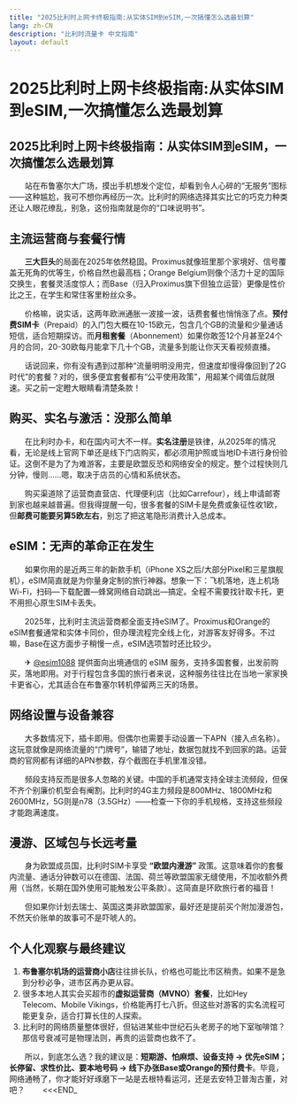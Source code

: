 ```yaml
---
title: "2025比利时上网卡终极指南:从实体SIM到eSIM,一次搞懂怎么选最划算"
lang: zh-CN
description: "比利时流量卡 中文指南"
layout: default
---
```

# 2025比利时上网卡终极指南:从实体SIM到eSIM,一次搞懂怎么选最划算

## 2025比利时上网卡终极指南：从实体SIM到eSIM，一次搞懂怎么选最划算

　　站在布鲁塞尔大广场，摸出手机想发个定位，却看到令人心碎的“无服务”图标——这种尴尬，我可不想你再经历一次。比利时的网络选择其实比它的巧克力种类还让人眼花缭乱，别急，这份指南就是你的“口味说明书”。

## 主流运营商与套餐行情

　　**三大巨头**的局面在2025年依然稳固。Proximus就像班里那个家境好、信号覆盖无死角的优等生，价格自然也最高档；Orange Belgium则像个活力十足的国际交换生，套餐灵活度惊人；而Base（归入Proximus旗下但独立运营）更像是性价比之王，在学生和常住客里粉丝众多。

　　价格嘛，说实话，这两年欧洲通胀一波接一波，话费套餐也悄悄涨了点。**预付费SIM卡**（Prepaid）的入门包大概在10-15欧元，包含几个GB的流量和少量通话短信，适合短期探访。而**月租套餐**（Abonnement）如果你敢签12个月甚至24个月的合同，20-30欧每月能拿下几十个GB，流量多到能让你天天看视频直播。

　　话说回来，你有没有遇到过那种“流量明明没用完，但速度却慢得像回到了2G时代”的套餐？对的，很多便宜套餐都有“公平使用政策”，用超某个阈值后就限速。买之前一定瞪大眼睛看清楚条款！

## 购买、实名与激活：没那么简单

　　在比利时办卡，和在国内可大不一样。**实名注册**是铁律，从2025年的情况看，无论是线上官网下单还是线下门店购买，都必须用护照或当地ID卡进行身份验证。这倒不是为了为难游客，主要是欧盟反恐和网络安全的规定。整个过程快则几分钟，慢则……嗯，取决于店员的心情和系统状态。

　　购买渠道除了运营商直营店、代理便利店（比如Carrefour），线上申请邮寄到家也越来越普遍。但我得提醒一句，很多套餐的SIM卡是免费或象征性收1欧，但**邮费可能要另算5欧左右**，别忘了把这笔隐形消费计入总成本。

## eSIM：无声的革命正在发生

　　如果你用的是近两三年的新款手机（iPhone XS之后/大部分Pixel和三星旗舰机），eSIM简直就是为你量身定制的旅行神器。想象一下：飞机落地，连上机场Wi-Fi，扫码—下载配置—蜂窝网络自动跳出—搞定。全程不需要找针取卡托，更不用担心原生SIM卡丢失。

　　2025年，比利时主流运营商都全面支持eSIM了。Proximus和Orange的eSIM套餐通常和实体卡同价，但办理流程完全线上化，对游客友好得多。不过嘛，Base在这方面步子稍慢一点，eSIM选项暂时还比较少。

　　✈ [@esim1088](https://t.me/s/esim1088) 提供面向出境通信的 eSIM 服务，支持多国套餐，出发前购买，落地即用。对于行程包含多国的旅行者来说，这种服务往往比在当地一家家换卡更省心，尤其适合在布鲁塞尔转机停留两三天的场景。

## 网络设置与设备兼容

　　大多数情况下，插卡即用。但偶尔也需要手动设置一下APN（接入点名称）。这玩意就像是网络流量的“门牌号”，输错了地址，数据包就找不到回家的路。运营商的官网都有详细的APN参数，存个截图在手机里准没错。

　　频段支持反而是很多人忽略的关键。中国的手机通常支持全球主流频段，但保不齐个别廉价机型会有阉割。比利时的4G主力频段是800MHz、1800MHz和2600MHz，5G则是n78（3.5GHz）——检查一下你的手机规格，支持这些频段才能跑满速度。

## 漫游、区域包与长远考量

　　身为欧盟成员国，比利时SIM卡享受 **“欧盟内漫游”** 政策。这意味着你的套餐内流量、通话分钟数可以在德国、法国、荷兰等欧盟国家无缝使用，不加收额外费用（当然，长期在国外使用可能触发公平条款）。这简直是环欧旅行者的福音！

　　但如果你计划去瑞士、英国这类非欧盟国家，最好还是提前买个附加漫游包，不然天价账单的故事可不是吓唬人的。

## 个人化观察与最终建议

1.  **布鲁塞尔机场的运营商小店**往往排长队，价格也可能比市区稍贵。如果不是急到分秒必争，进市区再办更从容。
2.  很多本地人其实会买超市的**虚拟运营商（MVNO）套餐**，比如Hey Telecom、Mobile Vikings，价格能再打七八折。但这些对游客的实名流程可能更复杂，适合打算长住的人探索。
3.  比利时的网络质量整体很好，但钻进某些中世纪石头老房子的地下室咖啡馆？那信号衰减可是物理法则，再贵的运营商也救不了。

　　所以，到底怎么选？我的建议是：**短期游、怕麻烦、设备支持 → 优先eSIM；长停留、求性价比、要本地号码 → 线下办张Base或Orange的预付费卡**。毕竟，网络通畅了，你才能好好琢磨下一站是去根特看运河，还是去安特卫普淘古董，对吧？
　　<<<END_